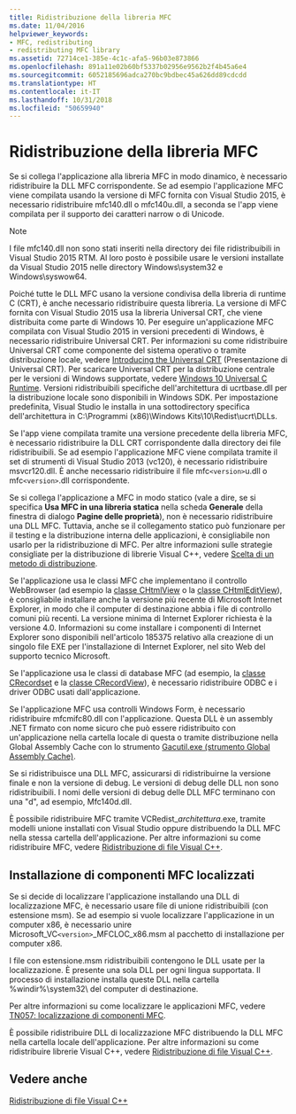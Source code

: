 ```yaml
---
title: Ridistribuzione della libreria MFC
ms.date: 11/04/2016
helpviewer_keywords:
- MFC, redistributing
- redistributing MFC library
ms.assetid: 72714ce1-385e-4c1c-afa5-96b03e873866
ms.openlocfilehash: 891a11e02b60bf5337b02956e9562b2f4b45a6e4
ms.sourcegitcommit: 6052185696adca270bc9bdbec45a626dd89cdcdd
ms.translationtype: HT
ms.contentlocale: it-IT
ms.lasthandoff: 10/31/2018
ms.locfileid: "50659940"
---
```

# <a name="redistributing-the-mfc-library"></a>Ridistribuzione della libreria MFC

Se si collega l'applicazione alla libreria MFC in modo dinamico, è necessario ridistribuire la DLL MFC corrispondente. Se ad esempio l'applicazione MFC viene compilata usando la versione di MFC fornita con Visual Studio 2015, è necessario ridistribuire mfc140.dll o mfc140u.dll, a seconda se l'app viene compilata per il supporto dei caratteri narrow o di Unicode.

> [!NOTE]
>  I file mfc140.dll non sono stati inseriti nella directory dei file ridistribuibili in Visual Studio 2015 RTM. Al loro posto è possibile usare le versioni installate da Visual Studio 2015 nelle directory Windows\system32 e Windows\syswow64.

Poiché tutte le DLL MFC usano la versione condivisa della libreria di runtime C (CRT), è anche necessario ridistribuire questa libreria. La versione di MFC fornita con Visual Studio 2015 usa la libreria Universal CRT, che viene distribuita come parte di Windows 10. Per eseguire un'applicazione MFC compilata con Visual Studio 2015 in versioni precedenti di Windows, è necessario ridistribuire Universal CRT. Per informazioni su come ridistribuire Universal CRT come componente del sistema operativo o tramite distribuzione locale, vedere [Introducing the Universal CRT](http://go.microsoft.com/fwlink/p/?linkid=617977) (Presentazione di Universal CRT). Per scaricare Universal CRT per la distribuzione centrale per le versioni di Windows supportate, vedere [Windows 10 Universal C Runtime](http://go.microsoft.com/fwlink/p/?LinkId=619489). Versioni ridistribuibili specifiche dell'architettura di ucrtbase.dll per la distribuzione locale sono disponibili in Windows SDK. Per impostazione predefinita, Visual Studio le installa in una sottodirectory specifica dell'architettura in C:\Programmi (x86)\Windows Kits\10\Redist\ucrt\DLLs\.

Se l'app viene compilata tramite una versione precedente della libreria MFC, è necessario ridistribuire la DLL CRT corrispondente dalla directory dei file ridistribuibili. Se ad esempio l'applicazione MFC viene compilata tramite il set di strumenti di Visual Studio 2013 (vc120), è necessario ridistribuire msvcr120.dll. È anche necessario ridistribuire il file mfc`<version>`u.dll o mfc`<version>`.dll corrispondente.

Se si collega l'applicazione a MFC in modo statico (vale a dire, se si specifica **Usa MFC in una libreria statica** nella scheda **Generale** della finestra di dialogo **Pagine delle proprietà**), non è necessario ridistribuire una DLL MFC. Tuttavia, anche se il collegamento statico può funzionare per il testing e la distribuzione interna delle applicazioni, è consigliabile non usarlo per la ridistribuzione di MFC. Per altre informazioni sulle strategie consigliate per la distribuzione di librerie Visual C++, vedere [Scelta di un metodo di distribuzione](../ide/choosing-a-deployment-method.md).

Se l'applicazione usa le classi MFC che implementano il controllo WebBrowser (ad esempio la [classe CHtmlView](../mfc/reference/chtmlview-class.md) o la [classe CHtmlEditView](../mfc/reference/chtmleditview-class.md)), è consigliabile installare anche la versione più recente di Microsoft Internet Explorer, in modo che il computer di destinazione abbia i file di controllo comuni più recenti. La versione minima di Internet Explorer richiesta è la versione 4.0. Informazioni su come installare i componenti di Internet Explorer sono disponibili nell'articolo 185375 relativo alla creazione di un singolo file EXE per l'installazione di Internet Explorer, nel sito Web del supporto tecnico Microsoft.

Se l'applicazione usa le classi di database MFC (ad esempio, la [classe CRecordset](../mfc/reference/crecordset-class.md) e la [classe CRecordView](../mfc/reference/crecordview-class.md)), è necessario ridistribuire ODBC e i driver ODBC usati dall'applicazione.

Se l'applicazione MFC usa controlli Windows Form, è necessario ridistribuire mfcmifc80.dll con l'applicazione. Questa DLL è un assembly .NET firmato con nome sicuro che può essere ridistribuito con un'applicazione nella cartella locale di questa o tramite distribuzione nella Global Assembly Cache con lo strumento [Gacutil.exe (strumento Global Assembly Cache)](/dotnet/framework/tools/gacutil-exe-gac-tool).

Se si ridistribuisce una DLL MFC, assicurarsi di ridistribuirne la versione finale e non la versione di debug. Le versioni di debug delle DLL non sono ridistribuibili. I nomi delle versioni di debug delle DLL MFC terminano con una "d", ad esempio, Mfc140d.dll.

È possibile ridistribuire MFC tramite VCRedist_*architettura*.exe, tramite modelli unione installati con Visual Studio oppure distribuendo la DLL MFC nella stessa cartella dell'applicazione. Per altre informazioni su come ridistribuire MFC, vedere [Ridistribuzione di file Visual C++](../ide/redistributing-visual-cpp-files.md).

## <a name="installation-of-localized-mfc-components"></a>Installazione di componenti MFC localizzati

Se si decide di localizzare l'applicazione installando una DLL di localizzazione MFC, è necessario usare file di unione ridistribuibili (con estensione msm). Se ad esempio si vuole localizzare l'applicazione in un computer x86, è necessario unire Microsoft_VC`<version>`_MFCLOC_x86.msm al pacchetto di installazione per computer x86.

I file con estensione.msm ridistribuibili contengono le DLL usate per la localizzazione. È presente una sola DLL per ogni lingua supportata. Il processo di installazione installa queste DLL nella cartella %windir%\system32\ del computer di destinazione.

Per altre informazioni su come localizzare le applicazioni MFC, vedere [TN057: localizzazione di componenti MFC](../mfc/tn057-localization-of-mfc-components.md).

È possibile ridistribuire DLL di localizzazione MFC distribuendo la DLL MFC nella cartella locale dell'applicazione. Per altre informazioni su come ridistribuire librerie Visual C++, vedere [Ridistribuzione di file Visual C++](../ide/redistributing-visual-cpp-files.md).

## <a name="see-also"></a>Vedere anche

[Ridistribuzione di file Visual C++](../ide/redistributing-visual-cpp-files.md)
